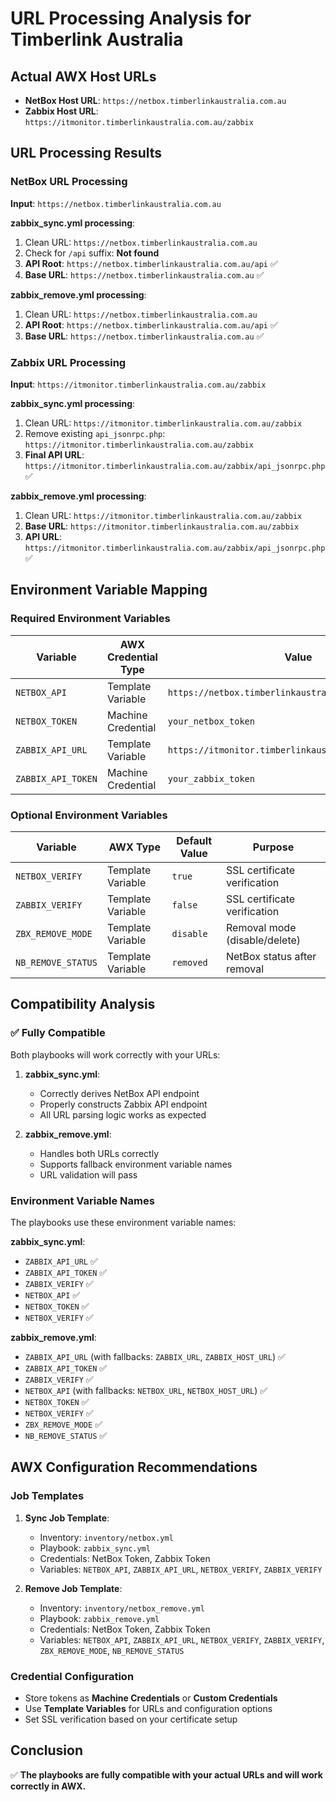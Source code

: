 # URL Processing Analysis for Timberlink Australia

## Actual AWX Host URLs
- **NetBox Host URL**: `https://netbox.timberlinkaustralia.com.au`
- **Zabbix Host URL**: `https://itmonitor.timberlinkaustralia.com.au/zabbix`

## URL Processing Results

### NetBox URL Processing
**Input**: `https://netbox.timberlinkaustralia.com.au`

**zabbix_sync.yml processing**:
1. Clean URL: `https://netbox.timberlinkaustralia.com.au`
2. Check for `/api` suffix: **Not found**
3. **API Root**: `https://netbox.timberlinkaustralia.com.au/api` ✅
4. **Base URL**: `https://netbox.timberlinkaustralia.com.au` ✅

**zabbix_remove.yml processing**:
1. Clean URL: `https://netbox.timberlinkaustralia.com.au`
2. **API Root**: `https://netbox.timberlinkaustralia.com.au/api` ✅
3. **Base URL**: `https://netbox.timberlinkaustralia.com.au` ✅

### Zabbix URL Processing
**Input**: `https://itmonitor.timberlinkaustralia.com.au/zabbix`

**zabbix_sync.yml processing**:
1. Clean URL: `https://itmonitor.timberlinkaustralia.com.au/zabbix`
2. Remove existing `api_jsonrpc.php`: `https://itmonitor.timberlinkaustralia.com.au/zabbix`
3. **Final API URL**: `https://itmonitor.timberlinkaustralia.com.au/zabbix/api_jsonrpc.php` ✅

**zabbix_remove.yml processing**:
1. Clean URL: `https://itmonitor.timberlinkaustralia.com.au/zabbix`
2. **Base URL**: `https://itmonitor.timberlinkaustralia.com.au/zabbix`
3. **API URL**: `https://itmonitor.timberlinkaustralia.com.au/zabbix/api_jsonrpc.php` ✅

## Environment Variable Mapping

### Required Environment Variables
| Variable | AWX Credential Type | Value |
|----------|-------------------|-------|
| `NETBOX_API` | Template Variable | `https://netbox.timberlinkaustralia.com.au` |
| `NETBOX_TOKEN` | Machine Credential | `your_netbox_token` |
| `ZABBIX_API_URL` | Template Variable | `https://itmonitor.timberlinkaustralia.com.au/zabbix` |
| `ZABBIX_API_TOKEN` | Machine Credential | `your_zabbix_token` |

### Optional Environment Variables
| Variable | AWX Type | Default Value | Purpose |
|----------|----------|---------------|---------|
| `NETBOX_VERIFY` | Template Variable | `true` | SSL certificate verification |
| `ZABBIX_VERIFY` | Template Variable | `false` | SSL certificate verification |
| `ZBX_REMOVE_MODE` | Template Variable | `disable` | Removal mode (disable/delete) |
| `NB_REMOVE_STATUS` | Template Variable | `removed` | NetBox status after removal |

## Compatibility Analysis

### ✅ Fully Compatible
Both playbooks will work correctly with your URLs:

1. **zabbix_sync.yml**: 
   - Correctly derives NetBox API endpoint
   - Properly constructs Zabbix API endpoint
   - All URL parsing logic works as expected

2. **zabbix_remove.yml**:
   - Handles both URLs correctly
   - Supports fallback environment variable names
   - URL validation will pass

### Environment Variable Names
The playbooks use these environment variable names:

**zabbix_sync.yml**:
- `ZABBIX_API_URL` ✅
- `ZABBIX_API_TOKEN` ✅
- `ZABBIX_VERIFY` ✅
- `NETBOX_API` ✅
- `NETBOX_TOKEN` ✅
- `NETBOX_VERIFY` ✅

**zabbix_remove.yml**:
- `ZABBIX_API_URL` (with fallbacks: `ZABBIX_URL`, `ZABBIX_HOST_URL`) ✅
- `ZABBIX_API_TOKEN` ✅
- `ZABBIX_VERIFY` ✅
- `NETBOX_API` (with fallbacks: `NETBOX_URL`, `NETBOX_HOST_URL`) ✅
- `NETBOX_TOKEN` ✅
- `NETBOX_VERIFY` ✅
- `ZBX_REMOVE_MODE` ✅
- `NB_REMOVE_STATUS` ✅

## AWX Configuration Recommendations

### Job Templates
1. **Sync Job Template**:
   - Inventory: `inventory/netbox.yml`
   - Playbook: `zabbix_sync.yml`
   - Credentials: NetBox Token, Zabbix Token
   - Variables: `NETBOX_API`, `ZABBIX_API_URL`, `NETBOX_VERIFY`, `ZABBIX_VERIFY`

2. **Remove Job Template**:
   - Inventory: `inventory/netbox_remove.yml`
   - Playbook: `zabbix_remove.yml`
   - Credentials: NetBox Token, Zabbix Token
   - Variables: `NETBOX_API`, `ZABBIX_API_URL`, `NETBOX_VERIFY`, `ZABBIX_VERIFY`, `ZBX_REMOVE_MODE`, `NB_REMOVE_STATUS`

### Credential Configuration
- Store tokens as **Machine Credentials** or **Custom Credentials**
- Use **Template Variables** for URLs and configuration options
- Set SSL verification based on your certificate setup

## Conclusion
✅ **The playbooks are fully compatible with your actual URLs and will work correctly in AWX.**
